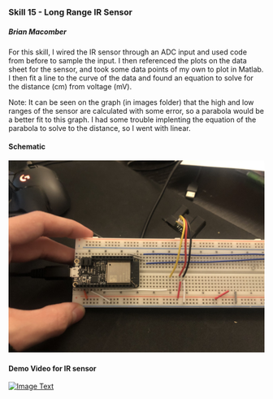 ### Skill 15 - Long Range IR Sensor

##### Brian Macomber

For this skill, I wired the IR sensor through an ADC input and used code from before to sample the input. I then referenced the plots on the data sheet for the sensor, and took some data points of my own to plot in Matlab. I then fit a line to the curve of the data and found an equation to solve for the distance (cm) from voltage (mV).

Note: It can be seen on the graph (in images folder) that the high and low ranges of the sensor are calculated with some error, so a parabola would be a better fit to this graph. I had some trouble implenting the equation of the parabola to solve to the distance, so I went with linear.

#### Schematic

![pic1](/skills/cluster-2/15/images/IR_rangefinder_circuit.jpg)

#### Demo Video for IR sensor

<a href="https://www.youtube.com/watch?feature=player_embedded&v=KPDJglq4Lmo" target="_blank">
<img src="https://img.youtube.com/vi/KPDJglq4Lmo/0.jpg" 
    alt="Image Text" 
    width="240" height="180" 
    />
</a>
